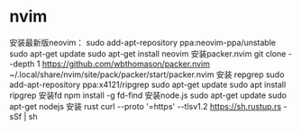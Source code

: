 # nvim
安装最新版neovim：
sudo add-apt-repository ppa:neovim-ppa/unstable
sudo apt-get update
sudo apt-get install neovim
安装packer.nvim
git clone --depth 1 https://github.com/wbthomason/packer.nvim  ~/.local/share/nvim/site/pack/packer/start/packer.nvim
安装 repgrep
sudo add-apt-repository ppa:x4121/ripgrep
sudo apt-get update
sudo apt install ripgrep
安装fd
npm install -g fd-find
安装node.js
sudo apt-get update
sudo apt-get nodejs
安装 rust
curl --proto '=https' --tlsv1.2 https://sh.rustup.rs -sSf | sh
